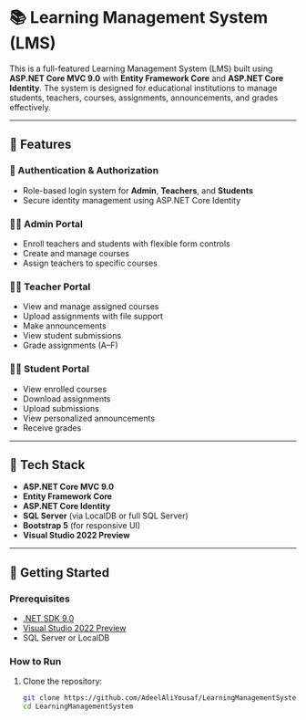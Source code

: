 # 📚 Learning Management System (LMS)

This is a full-featured Learning Management System (LMS) built using **ASP.NET Core MVC 9.0** with **Entity Framework Core** and **ASP.NET Core Identity**. The system is designed for educational institutions to manage students, teachers, courses, assignments, announcements, and grades effectively.

---

## 🚀 Features

### 🔑 Authentication & Authorization
- Role-based login system for **Admin**, **Teachers**, and **Students**
- Secure identity management using ASP.NET Core Identity

### 👨‍🏫 Admin Portal
- Enroll teachers and students with flexible form controls
- Create and manage courses
- Assign teachers to specific courses

### 👩‍🏫 Teacher Portal
- View and manage assigned courses
- Upload assignments with file support
- Make announcements
- View student submissions
- Grade assignments (A–F)

### 👨‍🎓 Student Portal
- View enrolled courses
- Download assignments
- Upload submissions
- View personalized announcements
- Receive grades

---

## 🧰 Tech Stack

- **ASP.NET Core MVC 9.0**
- **Entity Framework Core**
- **ASP.NET Core Identity**
- **SQL Server** (via LocalDB or full SQL Server)
- **Bootstrap 5** (for responsive UI)
- **Visual Studio 2022 Preview**

---

## 🏁 Getting Started

### Prerequisites
- [.NET SDK 9.0](https://dotnet.microsoft.com/)
- [Visual Studio 2022 Preview](https://visualstudio.microsoft.com/vs/preview/)
- SQL Server or LocalDB

### How to Run

1. Clone the repository:
   ```bash
   git clone https://github.com/AdeelAliYousaf/LearningManagementSystem.git
   cd LearningManagementSystem
